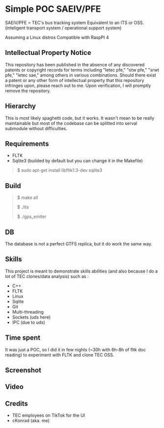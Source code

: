 # Simple POC SAEIV/PFE

SAEIV/PFE = TEC's bus tracking system
Equivalent to an ITS or OSS.
(inteligent transport system / operational support system)

Assuming a Linux distros
Compatible with RaspPI 4

## Intellectual Property Notice

This repository has been published in the absence of any discovered patents or copyright records for terms including "letec pfe," "otw pfe," "srwt pfe," "letec sae," among others in various combinations. Should there exist a patent or any other form of intellectual property that this repository infringes upon, please reach out to me. Upon verification, I will promptly remove the repository.

## Hierarchy

This is most likely spaghetti code, but it works. It wasn't mean to be really maintainable but most of the codebase can be splitted into serval submodule without difficulties.

## Requirements

- FLTK
- Sqlite3 (builded by default but you can change it in the Makefile)

> $ sudo apt-get install libfltk1.3-dev sqlite3

## Build

> $ make all
> 
> $ ./its
> 
> $ ./gps_emiter

## DB

The database is not a perfect GTFS replica, but it do work the same way.

## Skills

This project is meant to demonstrate skills abilities (and also because I do a lot of TEC clones/data analysis) such as :

- C++
- FLTK
- Linux
- Sqlite
- Git
- Multi-threading 
- Sockets (uds here)
- IPC (due to uds)

## Time spent

It was just a POC, so I did it in few nights (~30h with 6h-8h of fltk doc reading) to experiment with FLTK and clone TEC OSS.

## Screenshot

## Video

## Credits

- TEC employees on TikTok for the UI
- cKonrad (aka. me)
